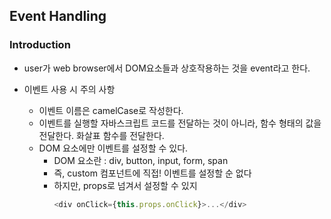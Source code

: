 ## Event Handling

### Introduction

* user가 web browser에서 DOM요소들과 상호작용하는 것을 event라고 한다.
* 이벤트 사용 시 주의 사항

    * 이벤트 이름은 camelCase로 작성한다. 
    * 이벤트를 실행할 자바스크립트 코드를 전달하는 것이 아니라, 함수 형태의 값을 전달한다. 화살표 함수를 전달한다.
    * DOM 요소에만 이벤트를 설정할 수 있다.
        * DOM 요소란 : div, button, input, form, span
        * 즉, custom 컴포넌트에 직접! 이벤트를 설정할 순 없다
        * 하지만, props로 넘겨서 설정할 수 있지
            ```javascript
            <div onClick={this.props.onClick}>...</div>
            ```

